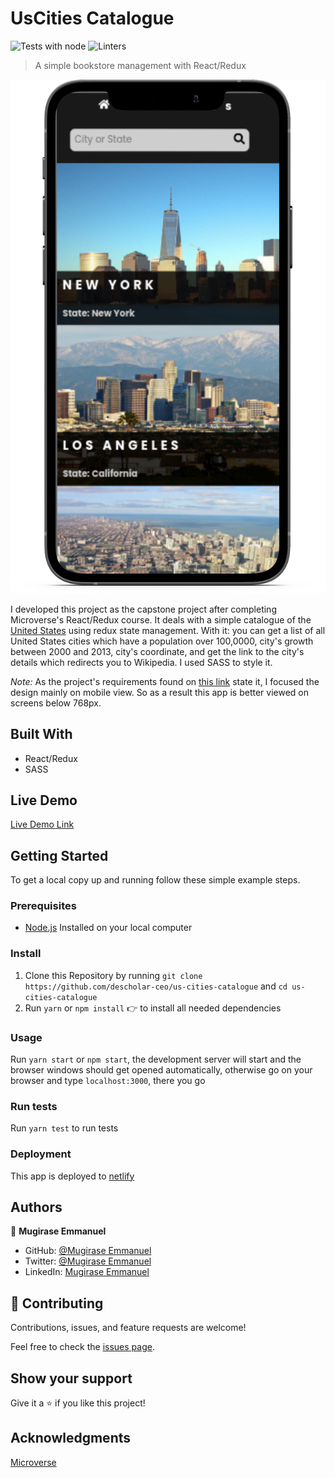 # UsCities Catalogue
![Tests with node](https://github.com/descholar-ceo/us-cities-catalogue/workflows/Tests%20with%20node/badge.svg)  ![Linters](https://github.com/descholar-ceo/us-cities-catalogue/workflows/Linters/badge.svg)
> A simple bookstore management with React/Redux

![us-cities-catalogue screenshot](./src/assets/images/us-cities-screenshot.png)

I developed this project as the capstone project after completing Microverse's React/Redux course. It deals with a simple catalogue of the [United States](https://en.wikipedia.org/wiki/List_of_states_and_territories_of_the_United_States) using redux state management. With it: you can get a list of all United States cities which have a population over 100,0000, city's growth between 2000 and 2013, city's coordinate, and get the link to the city's details which redirects you to Wikipedia. I used SASS to style it.

_Note:_ As the project's requirements found on [this link](https://www.notion.so/microverse/Catalogue-of-Recipes-ea589778a95f47fa98034d99d4016d2b) state it, I focused the design mainly on mobile view. So as a result this app is better viewed on screens below 768px.
## Built With

- React/Redux
- SASS

## Live Demo

[Live Demo Link](https://descholar-us-cities-catalogue.netlify.app/)


## Getting Started


To get a local copy up and running follow these simple example steps.

### Prerequisites
- [Node.js](https://nodejs.org/en/) Installed on your local computer

### Install
1. Clone this Repository by running `git clone https://github.com/descholar-ceo/us-cities-catalogue` and `cd us-cities-catalogue`
2. Run `yarn` or `npm install` :point_right: to install all needed dependencies
### Usage
Run `yarn start` or `npm start`, the development server will start and the browser windows should get opened automatically, otherwise go on your browser and type `localhost:3000`, there you go
### Run tests
Run `yarn test` to run tests
### Deployment
This app is deployed to [netlify](https://descholar-us-cities-catalogue.netlify.app/)

## Authors

👤 **Mugirase Emmanuel**

- GitHub: [@Mugirase Emmanuel](https://github.com/descholar-ceo)
- Twitter: [@Mugirase Emmanuel](https://twitter.com/descholar3)
- LinkedIn: [Mugirase Emmanuel](https://linkedin.com/in/mugirase-emmanuel)

## 🤝 Contributing

Contributions, issues, and feature requests are welcome!

Feel free to check the [issues page](https://github.com/descholar-ceo/us-cities-catalogue/issues).

## Show your support

Give it a :star: if you like this project!

## Acknowledgments

[Microverse](https://www.microverse.org/)
